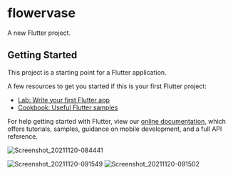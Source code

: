 # flowervase

A new Flutter project.

## Getting Started

This project is a starting point for a Flutter application.

A few resources to get you started if this is your first Flutter project:

- [Lab: Write your first Flutter app](https://flutter.dev/docs/get-started/codelab)
- [Cookbook: Useful Flutter samples](https://flutter.dev/docs/cookbook)

For help getting started with Flutter, view our
[online documentation](https://flutter.dev/docs), which offers tutorials,
samples, guidance on mobile development, and a full API reference.


![Screenshot_20211120-084441](https://user-images.githubusercontent.com/84002289/142719651-2badc137-ab2e-4b02-a0f3-a97eb61c9e6c.png)

![Screenshot_20211120-091549](https://user-images.githubusercontent.com/84002289/142719704-67fdad2e-0383-44e5-925d-776a82c8c5c6.png)
![Screenshot_20211120-091502](https://user-images.githubusercontent.com/84002289/142719722-3fc3f19b-fb13-467b-8c4e-ea79cd7b1621.png)


